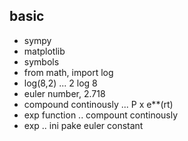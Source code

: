 ## basic
- sympy
- matplotlib
- symbols
- from math, import log
- log(8,2) ... 2 log 8
- euler number, 2.718
- compound continously ... P x e**(rt)
- exp function .. compount continously
- exp .. ini pake euler constant
